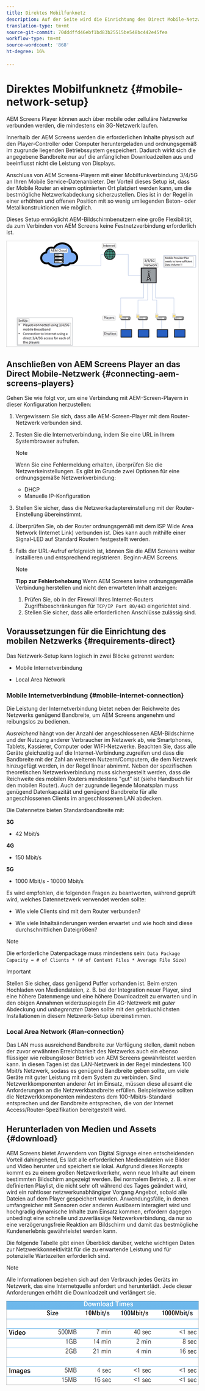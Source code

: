 ```yaml
---
title: Direktes Mobilfunknetz
description: Auf der Seite wird die Einrichtung des Direct Mobile-Netzwerks beschrieben.
translation-type: tm+mt
source-git-commit: 70dddffd46ebf1bd83b25515be548bc442e45fea
workflow-type: tm+mt
source-wordcount: '868'
ht-degree: 16%

---
```



# Direktes Mobilfunknetz {#mobile-network-setup}

AEM Screens Player können auch über mobile oder zelluläre Netzwerke verbunden werden, die mindestens ein 3G-Netzwerk laufen.

Innerhalb der AEM Screens werden die erforderlichen Inhalte physisch auf den Player-Controller oder Computer heruntergeladen und ordnungsgemäß im zugrunde liegenden Betriebssystem gespeichert. Dadurch wirkt sich die angegebene Bandbreite nur auf die anfänglichen Downloadzeiten aus und beeinflusst nicht die Leistung von Displays.

Anschluss von AEM Screens-Playern mit einer Mobilfunkverbindung 3/4/5G an Ihren Mobile Service-Datenanbieter. Der Vorteil dieses Setup ist, dass der Mobile Router an einem optimierten Ort platziert werden kann, um die bestmögliche Netzwerkabdeckung sicherzustellen. Dies ist in der Regel in einer erhöhten und offenen Position mit so wenig umliegenden Beton- oder Metallkonstruktionen wie möglich.

Dieses Setup ermöglicht AEM-Bildschirmbenutzern eine große Flexibilität, da zum Verbinden von AEM Screens keine Festnetzverbindung erforderlich ist.

![](/help/using/assets/direct-mobile-1.png)

## Anschließen von AEM Screens Player an das Direct Mobile-Netzwerk {#connecting-aem-screens-players}

Gehen Sie wie folgt vor, um eine Verbindung mit AEM-Screen-Playern in dieser Konfiguration herzustellen:

1. Vergewissern Sie sich, dass alle AEM-Screen-Player mit dem Router-Netzwerk verbunden sind.

1. Testen Sie die Internetverbindung, indem Sie eine URL in Ihrem Systembrowser aufrufen.

   >[!NOTE]
   >Wenn Sie eine Fehlermeldung erhalten, überprüfen Sie die Netzwerkeinstellungen. Es gibt im Grunde zwei Optionen für eine ordnungsgemäße Netzwerkverbindung:
   >* DHCP
   >* Manuelle IP-Konfiguration


1. Stellen Sie sicher, dass die Netzwerkadaptereinstellung mit der Router-Einstellung übereinstimmt.

1. Überprüfen Sie, ob der Router ordnungsgemäß mit dem ISP Wide Area Network (Internet Link) verbunden ist. Dies kann auch mithilfe einer Signal-LED auf Standard Routern festgestellt werden.

1. Falls der URL-Aufruf erfolgreich ist, können Sie die AEM Screens weiter installieren und entsprechend registrieren. Beginn-AEM Screens.

   >[!NOTE]
   >**Tipp zur Fehlerbehebung**
   >Wenn AEM Screens keine ordnungsgemäße Verbindung herstellen und nicht den erwarteten Inhalt anzeigen:
   >
   >1. Prüfen Sie, ob in der Firewall Ihres Internet-Routers Zugriffsbeschränkungen für `TCP/IP Port 80/443` eingerichtet sind.
   >1. Stellen Sie sicher, dass alle erforderlichen Anschlüsse zulässig sind.



## Voraussetzungen für die Einrichtung des mobilen Netzwerks {#requirements-direct}

Das Netzwerk-Setup kann logisch in zwei Blöcke getrennt werden:

* Mobile Internetverbindung

* Local Area Network

### Mobile Internetverbindung {#mobile-internet-connection}

Die Leistung der Internetverbindung bietet neben der Reichweite des Netzwerks genügend Bandbreite, um AEM Screens angenehm und reibungslos zu bedienen.

*Ausreichend* hängt von der Anzahl der angeschlossenen AEM-Bildschirme und der Nutzung anderer Verbraucher im Netzwerk ab, wie Smartphones, Tablets, Kassierer, Computer oder WIFI-Netzwerke.
Beachten Sie, dass alle Geräte gleichzeitig auf die Internet-Verbindung zugreifen und dass die Bandbreite mit der Zahl an weiteren Nutzern/Computern, die dem Netzwerk hinzugefügt werden, in der Regel linear abnimmt.
Neben der spezifischen theoretischen Netzwerkverbindung muss sichergestellt werden, dass die Reichweite des mobilen Routers mindestens &quot;gut&quot; ist (siehe Handbuch für den mobilen Router). Auch der zugrunde liegende Monatsplan muss genügend Datenkapazität und genügend Bandbreite für alle angeschlossenen Clients im angeschlossenen LAN abdecken.

Die Datennetze bieten Standardbandbreite mit:

**3G**
* 42 Mbit/s

**4G**
* 150 Mbit/s

**5G**
* 1000 Mbit/s - 10000 Mbit/s

Es wird empfohlen, die folgenden Fragen zu beantworten, während geprüft wird, welches Datennetzwerk verwendet werden sollte:

* Wie viele Clients sind mit dem Router verbunden?

* Wie viele Inhaltsänderungen werden erwartet und wie hoch sind diese durchschnittlichen Dateigrößen?

>[!NOTE]
>Die erforderliche Datenpackage muss mindestens sein:
`Data Package Capacity = # of Clients * (# of Content Files * Average File Size)`

>[!IMPORTANT]
>Stellen Sie sicher, dass genügend Puffer vorhanden ist.
>Beim ersten Hochladen von Mediendateien, z. B. bei der Integration neuer Player, sind eine höhere Datenmenge und eine höhere Downloadzeit zu erwarten und in den obigen Annahmen widerzuspiegeln.Ein 4G-Netzwerk mit *guter* Abdeckung und *unbegrenzten* Daten sollte mit den gebräuchlichsten Installationen in diesem Netzwerk-Setup übereinstimmen.


### Local Area Network {#lan-connection}

Das LAN muss ausreichend Bandbreite zur Verfügung stellen, damit neben der zuvor erwähnten Erreichbarkeit des Netzwerks auch ein ebenso flüssiger wie reibungsloser Betrieb von AEM Screens gewährleistet werden kann. In diesen Tagen ist das LAN-Netzwerk in der Regel mindestens 100 Mbit/s Netzwerk, sodass es genügend Bandbreite geben sollte, um viele Geräte mit guter Leistung mit dem System zu verbinden. Sind Netzwerkkomponenten anderer Art im Einsatz, müssen diese allesamt die Anforderungen an die Netzwerkbandbreite erfüllen. Beispielsweise sollten die Netzwerkkomponenten mindestens dem 100-Mbit/s-Standard entsprechen und der Bandbreite entsprechen, die von der Internet Access/Router-Spezifikation bereitgestellt wird.

## Herunterladen von Medien und Assets {#download}

AEM Screens bietet Anwendern von Digital Signage einen entscheidenden Vorteil dahingehend, Es lädt alle erforderlichen Mediendateien wie Bilder und Video herunter und speichert sie lokal. Aufgrund dieses Konzepts kommt es zu einem großen Netzwerkverkehr, wenn neue Inhalte auf einem bestimmten Bildschirm angezeigt werden.
Bei normalem Betrieb, z. B. einer definierten Playlist, die nicht sehr oft während des Tages geändert wird, wird ein nahtloser netzwerkunabhängiger Vorgang Angebot, sobald alle Dateien auf dem Player gespeichert wurden.
Anwendungsfälle, in denen umfangreicher mit Sensoren oder anderen Auslösern interagiert wird und hochgradig dynamische Inhalte zum Einsatz kommen, erfordern dagegen unbedingt eine schnelle und zuverlässige Netzwerkverbindung, da nur so eine verzögerungsfreie Reaktion am Bildschirm und damit das bestmögliche Kundenerlebnis gewährleistet werden kann.

Die folgende Tabelle gibt einen Überblick darüber, welche wichtigen Daten zur Netzwerkkonnektivität für die zu erwartende Leistung und für potenzielle Wartezeiten erforderlich sind.
>[!NOTE]
>Alle Informationen beziehen sich auf den Verbrauch jedes Geräts im Netzwerk, das eine Internetquelle anfordert und herunterlädt. Jede dieser Anforderungen erhöht die Downloadzeit und verlängert sie.

![](/help/using/assets/download-times-mobile.png)



